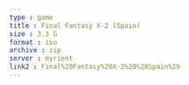 ```yaml
---
type : game
title : Final Fantasy X-2 (Spain)
size : 3.3 G
format : iso
archive : zip
server : myrient
link2 : Final%20Fantasy%20X-2%20%28Spain%29
---
```

